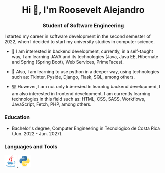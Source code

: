 <h1 align="center">Hi 👋, I'm Roosevelt Alejandro</h1>
<h3 align="center"> Student of Software Engineering</h3>

I started my career in software development in the second semester of 2022, when I decided to start my university studies in computer science.

- 🔭 I am interested in backend development, currently, in a self-taught way, I am learning JAVA and its technologies (Java, Java EE, Hibernate and Spring (Spring Boot), Web Services, PrimeFaces).

- 🌱 Also, I am learning to use python in a deeper way, using technologies such as: Tkinter, Pyside, Django, Flask, SQL, among others.

- 💻 However, I am not only interested in learning backend development, I am also interested in frontend development. I am currently learning technologies in this field such as: HTML, CSS, SASS, Workflows, JavaScript, Fetch, PHP, among others.

### Education
- Bachelor's degree, Computer Engineering in Tecnológico de Costa Rica (Jun. 2022 - Jun. 2027).



<h3 align="left">Languages and Tools</h3>
<p align="left"> <a href="https://www.java.com" target="_blank" rel="noreferrer"> <img src="https://raw.githubusercontent.com/devicons/devicon/master/icons/java/java-original.svg" alt="java" width="40" height="40"/> </a> <a href="https://www.python.org" target="_blank" rel="noreferrer"> <img src="https://raw.githubusercontent.com/devicons/devicon/master/icons/python/python-original.svg" alt="python" width="40" height="40"/> </a> </p>
